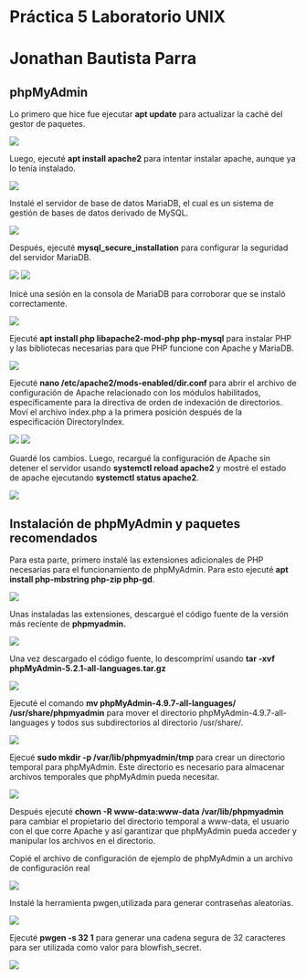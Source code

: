 # Práctica 5 Laboratorio UNIX
# Jonathan Bautista Parra
## phpMyAdmin

Lo primero que hice fue ejecutar **apt update** para actualizar la caché del gestor de paquetes.

![](Practica6/unix6.1.png)

Luego, ejecuté **apt install apache2** para intentar instalar apache, aunque ya lo tenía instalado.

![](Practica6/unix6.2.png)

Instalé el servidor de base de datos MariaDB, el cual es un sistema de gestión de bases de datos derivado de MySQL.

![](Practica6/unix6.3.png)

Después, ejecuté **mysql_secure_installation** para configurar la seguridad del servidor MariaDB.

![](Practica6/unix6.4.png)
![](Practica6/unix6.5.png)

Inicé una sesión en la consola de MariaDB para corroborar que se instaló correctamente.

![](Practica6/unix6.7.png)

Ejecuté **apt install php libapache2-mod-php php-mysql** para instalar PHP y las bibliotecas necesarias para que PHP funcione con Apache y MariaDB.

![](Practica6/unix6.8.png)

Ejecuté **nano /etc/apache2/mods-enabled/dir.conf** para abrir  el archivo de configuración de Apache relacionado con los módulos habilitados, específicamente para la directiva de orden de indexación de directorios.
Moví el archivo index.php a la primera posición después de la especificación DirectoryIndex.

![](Practica6/unix6.11.png)
![](Practica6/unix6.10.png)

Guardé los cambios. Luego, recargué la configuración de Apache sin detener el servidor usando **systemctl reload apache2** y mostré el estado de apache ejecutando **systemctl status apache2**.

![](Practica6/unix6.12.png)


## Instalación de phpMyAdmin y paquetes recomendados

Para esta parte, primero instalé las extensiones adicionales de PHP necesarias para el funcionamiento de phpMyAdmin. Para esto ejecuté **apt install php-mbstring php-zip php-gd**.

![](Practica6/unix6.13.png)


Unas instaladas las extensiones, descargué el código fuente de la versión  más reciente de **phpmyadmin.**

![](Practica6/unix6.14.png)

Una vez descargado el código fuente, lo descomprimí usando **tar -xvf phpMyAdmin-5.2.1-all-languages.tar.gz**

![](Practica6/unix6.15.png)

Ejecuté el comando **mv phpMyAdmin-4.9.7-all-languages/ /usr/share/phpmyadmin** para mover el directorio phpMyAdmin-4.9.7-all-languages y todos sus subdirectorios al directorio /usr/share/.

![](Practica6/unix6.17.png)

Ejecué **sudo mkdir -p /var/lib/phpmyadmin/tmp** para crear un directorio temporal para phpMyAdmin. Este directorio es necesario para almacenar archivos temporales que phpMyAdmin pueda necesitar.

![](Practica6/unix6.18.png)

Después ejecuté **chown -R www-data:www-data /var/lib/phpmyadmin** para cambiar el propietario del directorio temporal a www-data, el usuario con el que corre Apache y así garantizar que phpMyAdmin pueda acceder y manipular los archivos en el directorio.

Copié el archivo de configuración de ejemplo de phpMyAdmin a un archivo de configuración real

![](Practica6/unix6.19.png)

Instalé la herramienta pwgen,utilizada para generar contraseñas aleatorias.

![](Practica6/unix6.20.png)

Ejecuté **pwgen -s 32 1** para generar una cadena segura de 32 caracteres para ser utilizada como valor para blowfish_secret.

![](Practica6/unix6.22.png)

